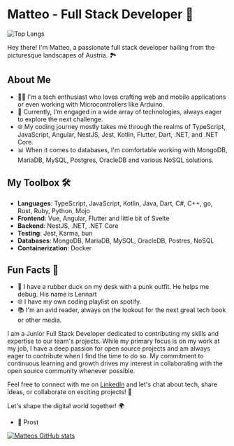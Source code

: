 # Matteo - Full Stack Developer 🚀

![Top Langs](https://github-readme-stats.vercel.app/api/top-langs/?username=blvckleg&layout=compact)

Hey there! I'm Matteo, a passionate full stack developer hailing from the picturesque landscapes of Austria. 🏞️

## About Me

- 🧑‍💻 I'm a tech enthusiast who loves crafting web and mobile applications or even working with Microcontrollers like Arduino.
- 💼 Currently, I'm engaged in a wide array of technologies, always eager to explore the next challenge.
- 🌐 My coding journey mostly takes me through the realms of TypeScript, JavaScript, Angular, NestJS, Jest, Kotlin, Flutter, Dart, .NET, and .NET Core.
- 📊 When it comes to databases, I'm comfortable working with MongoDB, MariaDB, MySQL, Postgres, OracleDB and various NoSQL solutions.

## My Toolbox 🛠️

- **Languages**: TypeScript, JavaScript, Kotlin, Java, Dart, C#, C++, go, Rust, Ruby, Python, Mojo
- **Frontend**: Vue, Angular, Flutter and little bit of Svelte
- **Backend**: NestJS, .NET, .NET Core
- **Testing**: Jest, Karma, bun
- **Databases**: MongoDB, MariaDB, MySQL, OracleDB, Postres, NoSQL
- **Containerization**: Docker

## Fun Facts 🌟
- 🦆 I have a rubber duck on my desk with a punk outfit. He helps me debug. His name is Lennart
- 🌐 I have my own coding playlist on spotify.
- 📚 I'm an avid reader, always on the lookout for the next great tech book or other media.


I am a Junior Full Stack Developer dedicated to contributing my skills and expertise to our team's projects. While my primary focus is on my work at my job, I have a deep passion for open source projects and am always eager to contribute when I find the time to do so. My commitment to continuous learning and growth drives my interest in collaborating with the open source community whenever possible.

Feel free to connect with me on [LinkedIn](https://www.linkedin.com/in/matteo-juen-6050bb284/) and let's chat about tech, share ideas, or collaborate on exciting projects! 💬

Let's shape the digital world together! 🌍

- 🍺 Prost

[![Matteos GitHub stats](https://github-readme-stats.vercel.app/api?username=blvckleg)](https://github.com/anuraghazra/github-readme-stats)
